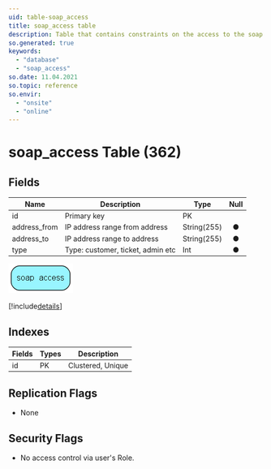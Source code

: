 ```yaml
---
uid: table-soap_access
title: soap_access table
description: Table that contains constraints on the access to the soap interface
so.generated: true
keywords:
  - "database"
  - "soap_access"
so.date: 11.04.2021
so.topic: reference
so.envir:
  - "onsite"
  - "online"
---
```


# soap\_access Table (362)

## Fields

| Name | Description | Type | Null |
|------|-------------|------|:----:|
|id|Primary key|PK| |
|address\_from|IP address range from address|String(255)|&#x25CF;|
|address\_to|IP address range to address|String(255)|&#x25CF;|
|type|Type: customer, ticket, admin etc|Int|&#x25CF;|


![soap_access table relationship diagram](./media/soap_access.png)

[!include[details](./includes/soap-access.md)]

## Indexes

| Fields | Types | Description |
|--------|-------|-------------|
|id |PK |Clustered, Unique |

## Replication Flags

* None

## Security Flags

* No access control via user's Role.

